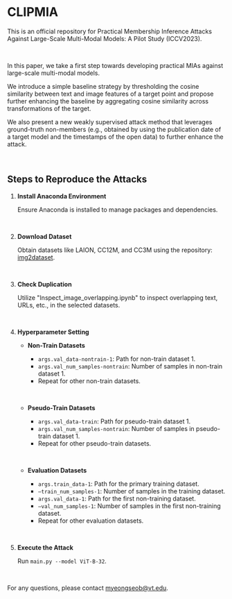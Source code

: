 # CLIPMIA

This is an official repository for Practical Membership Inference Attacks Against Large-Scale Multi-Modal Models: A Pilot Study (ICCV2023).

&nbsp;

In this paper, we take a first step towards developing practical MIAs against large-scale multi-modal models.

We introduce a simple baseline strategy by thresholding the cosine similarity between text and image features of a target point and propose further enhancing the baseline by aggregating cosine similarity across transformations of the target. 

We also present a new weakly supervised attack method that leverages ground-truth non-members (e.g., obtained by using the publication date of a target model and the timestamps of the open data) to further enhance the attack.

&nbsp;

## Steps to Reproduce the Attacks

1. **Install Anaconda Environment**

   Ensure Anaconda is installed to manage packages and dependencies.

&nbsp;

2. **Download Dataset**

   Obtain datasets like LAION, CC12M, and CC3M using the repository: [img2dataset](https://github.com/rom1504/img2dataset/tree/main).

&nbsp;

3. **Check Duplication**

   Utilize "Inspect_image_overlapping.ipynb" to inspect overlapping text, URLs, etc., in the selected datasets.

&nbsp;

4. **Hyperparameter Setting**

   - **Non-Train Datasets**

     - `args.val_data-nontrain-1`: Path for non-train dataset 1.
     - `args.val_num_samples-nontrain`: Number of samples in non-train dataset 1.
     - Repeat for other non-train datasets.

   &nbsp;

   - **Pseudo-Train Datasets**

     - `args.val_data-train`: Path for pseudo-train dataset 1.
     - `args.val_num_samples-nontrain`: Number of samples in pseudo-train dataset 1.
     - Repeat for other pseudo-train datasets.

   &nbsp;

   - **Evaluation Datasets**

     - `args.train_data-1`: Path for the primary training dataset.
     - `—train_num_samples-1`: Number of samples in the training dataset.
     - `args.val_data-1`: Path for the first non-training dataset.
     - `—val_num_samples-1`: Number of samples in the first non-training dataset.
     - Repeat for other evaluation datasets.

&nbsp;

5. **Execute the Attack**

   Run `main.py --model ViT-B-32`.

&nbsp;

For any questions, please contact [myeongseob@vt.edu](mailto:myeongseob@vt.edu).
